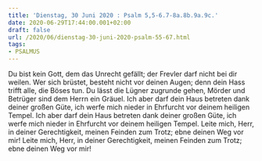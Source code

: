 ```yaml
---
title: 'Dienstag, 30 Juni 2020 : Psalm 5,5-6.7-8a.8b.9a.9c.'
date: 2020-06-29T17:44:00.001+02:00
draft: false
url: /2020/06/dienstag-30-juni-2020-psalm-55-67.html
tags: 
- PSALMUS
---
```


Du bist kein Gott, dem das Unrecht gefällt; der Frevler darf nicht bei dir weilen. Wer sich brüstet, besteht nicht vor deinen Augen; denn dein Hass trifft alle, die Böses tun. Du lässt die Lügner zugrunde gehen, Mörder und Betrüger sind dem Herrn ein Gräuel. Ich aber darf dein Haus betreten dank deiner großen Güte, ich werfe mich nieder in Ehrfurcht vor deinem heiligen Tempel. Ich aber darf dein Haus betreten dank deiner großen Güte, ich werfe mich nieder in Ehrfurcht vor deinem heiligen Tempel. Leite mich, Herr, in deiner Gerechtigkeit, meinen Feinden zum Trotz; ebne deinen Weg vor mir! Leite mich, Herr, in deiner Gerechtigkeit, meinen Feinden zum Trotz; ebne deinen Weg vor mir!
